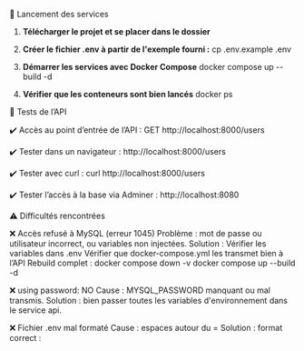 🚀 Lancement des services

1. **Télécharger le projet et se placer dans le dossier**
2. **Créer le fichier .env à partir de l'exemple fourni :**
cp .env.example .env

3. **Démarrer les services avec Docker Compose**
docker compose up --build -d

4. **Vérifier que les conteneurs sont bien lancés**
docker ps


🧪 Tests de l’API

✔️ Accès au point d’entrée de l’API :
GET http://localhost:8000/users

✔️ Tester dans un navigateur :
http://localhost:8000/users

✔️ Tester avec curl :
curl http://localhost:8000/users

✔️ Tester l’accès à la base via Adminer :
http://localhost:8080


⚠️ Difficultés rencontrées

❌ Accès refusé à MySQL (erreur 1045)
Problème : mot de passe ou utilisateur incorrect, ou variables non injectées.
Solution :
Vérifier les variables dans .env
Vérifier que docker-compose.yml les transmet bien à l’API
Rebuild complet :
docker compose down -v
docker compose up --build -d

❌ using password: NO
Cause : MYSQL_PASSWORD manquant ou mal transmis.
Solution : bien passer toutes les variables d'environnement dans le service api.

❌ Fichier .env mal formaté
Cause : espaces autour du =
Solution : format correct :
